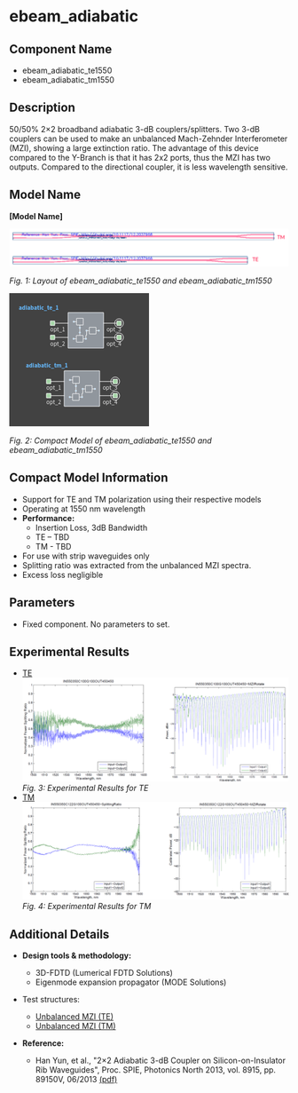 # ebeam_adiabatic

## Component Name

- ebeam_adiabatic_te1550
- ebeam_adiabatic_tm1550

## Description

50/50% 2×2 broadband adiabatic 3-dB couplers/splitters. Two 3-dB couplers can be used to make
an unbalanced Mach-Zehnder Interferometer (MZI), showing a large extinction ratio. The
advantage of this device compared to the Y-Branch is that it has 2x2 ports, thus the MZI has two
outputs. Compared to the directional coupler, it is less wavelength sensitive.

## Model Name


**[Model Name]**

![alt text](imgs/gds.png)

*Fig. 1: Layout of ebeam_adiabatic_te1550 and ebeam_adiabatic_tm1550*

![alt text](imgs/cml.png)

*Fig. 2: Compact Model of ebeam_adiabatic_te1550 and ebeam_adiabatic_tm1550*

## Compact Model Information

- Support for TE and TM polarization using their respective models
- Operating at 1550 nm wavelength
- **Performance:** 
  - Insertion Loss, 3dB Bandwidth
  - TE – TBD
  - TM - TBD
- For use with strip waveguides only
- Splitting ratio was extracted from the unbalanced MZI spectra.
- Excess loss negligible

## Parameters

- Fixed component. No parameters to set.

## Experimental Results
- [TE](Adiabatic3dB_TE_FullEtch/EB471A_Adiabatic3dB_SingleEtch_TE_Results.pdf)
![alt text](imgs/exp_te.png)
*Fig. 3: Experimental Results for TE*
- [TM](Adiabatic3dB_TM_FullEtch/EB471A_Adiabatic3dB_SingleEtch_TM_Results.pdf)
![alt text](imgs/exp_tm.png)
*Fig. 4: Experimental Results for TM*


## Additional Details

- **Design tools & methodology:**
  - 3D-FDTD (Lumerical FDTD Solutions)
  - Eigenmode expansion propagator (MODE Solutions)
- Test structures:
  - [Unbalanced MZI (TE)](Adiabatic3dB_TE_FullEtch)
  - [Unbalanced MZI (TM)](Adiabatic3dB_TM_FullEtch)

- **Reference:**
  - Han Yun, et al., "2×2 Adiabatic 3-dB Coupler on Silicon-on-Insulator Rib Waveguides",
Proc. SPIE, Photonics North 2013, vol. 8915, pp. 89150V, 06/2013 [(pdf)](refs/2x2%20Adiabatic%203dB%20Coupler%20in%20Silicon-on-Insulator%20Rib%20Waveguide.pdf)

